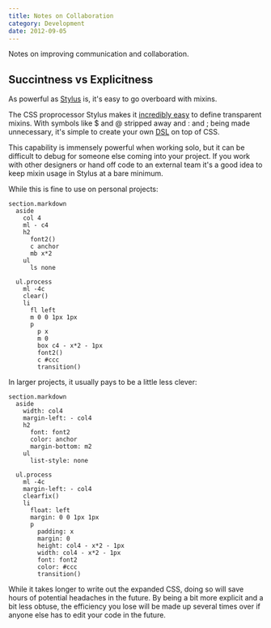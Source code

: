 ```yaml
---
title: Notes on Collaboration
category: Development
date: 2012-09-05
---
```


Notes on improving communication and collaboration.

## Succintness vs Explicitness

As powerful as [Stylus](http://learnboost.github.com/stylus/) is, it's easy to go overboard with mixins.

The CSS proprocessor Stylus makes it [incredibly easy](http://nylira.com/stylus-the-revolutionary-successor-to-css/) to define transparent mixins. With symbols like $ and @ stripped away and : and ; being made unnecessary, it's simple to create your own [DSL](http://en.wikipedia.org/wiki/Domain-specific_language) on top of CSS.

This capability is immensely powerful when working solo, but it can be difficult to debug for someone else coming into your project. If you work with other designers or hand off code to an external team it's a good idea to keep mixin usage in Stylus at a bare minimum.

While this is fine to use on personal projects:

    section.markdown
      aside
        col 4
        ml - c4
        h2
          font2()
          c anchor
          mb x*2
        ul
          ls none

      ul.process
        ml -4c
        clear()
        li
          fl left
          m 0 0 1px 1px
          p
            p x
            m 0
            box c4 - x*2 - 1px
            font2()
            c #ccc
            transition()

In larger projects, it usually pays to be a little less clever:

    section.markdown
      aside
        width: col4
        margin-left: - col4
        h2
          font: font2
          color: anchor
          margin-bottom: m2
        ul
          list-style: none

      ul.process
        ml -4c
        margin-left: - col4
        clearfix()
        li
          float: left
          margin: 0 0 1px 1px
          p
            padding: x
            margin: 0
            height: col4 - x*2 - 1px
            width: col4 - x*2 - 1px
            font: font2
            color: #ccc
            transition()

While it takes longer to write out the expanded CSS, doing so will save hours of potential headaches in the future. By being a bit more explicit and a bit less obtuse, the efficiency you lose will be made up several times over if anyone else has to edit your code in the future.

